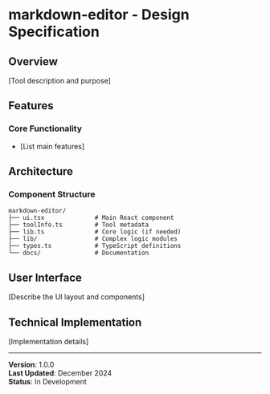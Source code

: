 # markdown-editor - Design Specification

## Overview

[Tool description and purpose]

## Features

### Core Functionality
- [List main features]

## Architecture

### Component Structure
```
markdown-editor/
├── ui.tsx              # Main React component
├── toolInfo.ts         # Tool metadata
├── lib.ts              # Core logic (if needed)
├── lib/                # Complex logic modules
├── types.ts            # TypeScript definitions
└── docs/               # Documentation
```

## User Interface

[Describe the UI layout and components]

## Technical Implementation

[Implementation details]

---

**Version**: 1.0.0  
**Last Updated**: December 2024  
**Status**: In Development
